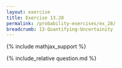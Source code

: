 ```yaml
---
layout: exercise
title: Exercise 13.28
permalink: /probability-exercises/ex_28/
breadcrumb: 13-Quantifying-Uncertainity
---
```


{% include mathjax_support %}

<div><i class="arrow-up loader" data-chapter="probability-exercises" data-exercise="ex_28" data-rating="0"></i></div>
{% include_relative question.md %}
